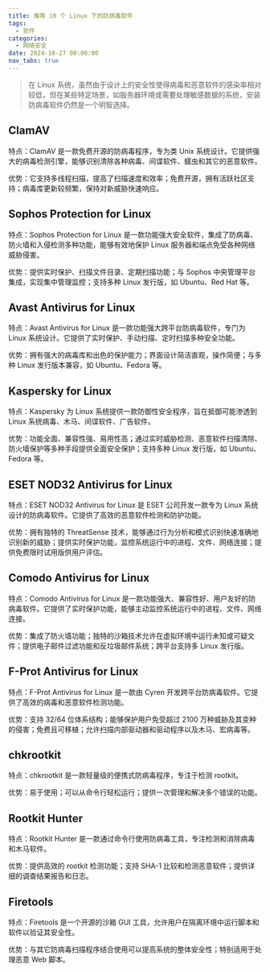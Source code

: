 ```yaml
---
title: 推荐 10 个 Linux 下的防病毒软件
tags:
  - 软件
categories:
  - 网络安全
date: 2024-10-27 00:00:00
nav_tabs: true
---
```


> 在 Linux 系统，虽然由于设计上的安全性使得病毒和恶意软件的感染率相对较低，但在某些特定场景，如服务器环境或需要处理敏感数据的系统，安装防病毒软件仍然是一个明智选择。

<!-- more -->

## ClamAV

特点：ClamAV 是一款免费开源的防病毒程序，专为类 Unix 系统设计。它提供强大的病毒检测引擎，能够识别清除各种病毒、间谍软件、蠕虫和其它的恶意软件。

优势：它支持多线程扫描，提高了扫描速度和效率；免费开源，拥有活跃社区支持；病毒库更新较频繁，保持对新威胁快速响应。

## Sophos Protection for Linux

特点：Sophos Protection for Linux 是一款功能强大安全软件，集成了防病毒、防火墙和入侵检测多种功能，能够有效地保护 Linux 服务器和端点免受各种网络威胁侵害。

优势：提供实时保护、扫描文件目录、定期扫描功能；与 Sophos 中央管理平台集成，实现集中管理监控；支持多种 Linux 发行版，如 Ubuntu、Red Hat 等。

## Avast Antivirus for Linux

特点：Avast Antivirus for Linux 是一款功能强大跨平台防病毒软件，专门为 Linux 系统设计。它提供了实时保护、手动扫描、定时扫描多种安全功能。

优势：拥有强大的病毒库和出色的保护能力；界面设计简洁直观，操作简便；与多种 Linux 发行版本兼容，如 Ubuntu、Fedora 等。

## Kaspersky for Linux

特点：Kaspersky 为 Linux 系统提供一款防御性安全程序，旨在抵御可能渗透到 Linux 系统病毒、木马、间谍软件、广告软件。

优势：功能全面、兼容性强、易用性高；通过实时威胁检测、恶意软件扫描清除、防火墙保护等多种手段提供全面安全保护；支持多种 Linux 发行版，如 Ubuntu、Fedora 等。

## ESET NOD32 Antivirus for Linux

特点：ESET NOD32 Antivirus for Linux 是 ESET 公司开发一款专为 Linux 系统设计的防病毒软件。它提供了高效的恶意软件检测和防护功能。

优势：拥有独特的 ThreatSense 技术，能够通过行为分析和模式识别快速准确地识别新的威胁；提供实时保护功能，监控系统运行中的进程、文件、网络连接；提供免费限时试用版供用户评估。

## Comodo Antivirus for Linux

特点：Comodo Antivirus for Linux 是一款功能强大、兼容性好、用户友好的防病毒软件。它提供了实时保护功能，能够主动监控系统运行中的进程、文件、网络连接。

优势：集成了防火墙功能；独特的沙箱技术允许在虚拟环境中运行未知或可疑文件；提供电子邮件过滤功能和反垃圾邮件系统；跨平台支持多 Linux 发行版。

## F-Prot Antivirus for Linux

特点：F-Prot Antivirus for Linux 是一款由 Cyren 开发跨平台防病毒软件。它提供了高效的病毒和恶意软件检测功能。

优势：支持 32/64 位体系结构；能够保护用户免受超过 2100 万种威胁及其变种的侵害；免费且可移植；允许扫描内部驱动器和驱动程序以及木马、宏病毒等。

## chkrootkit

特点：chkrootkit 是一款轻量级的便携式防病毒程序，专注于检测 rootkit。

优势：易于使用；可以从命令行轻松运行；提供一次管理和解决多个错误的功能。

## Rootkit Hunter

特点：Rootkit Hunter 是一款通过命令行使用防病毒工具，专注检测和消除病毒和木马软件。

优势：提供高效的 rootkit 检测功能；支持 SHA-1 比较和检测恶意软件；提供详细的调查结果报告和日志。

## Firetools

特点：Firetools 是一个开源的沙箱 GUI 工具，允许用户在隔离环境中运行脚本和软件以验证其安全性。

优势：与其它防病毒扫描程序结合使用可以提高系统的整体安全性；特别适用于处理恶意 Web 脚本。